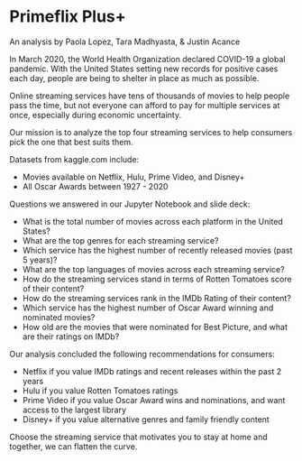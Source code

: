 # Primeflix Plus+
An analysis by Paola Lopez, Tara Madhyasta, & Justin Acance


In March 2020, the World Health Organization declared COVID-19 a global pandemic.
With the United States setting new records for positive cases each day, people are being to shelter in place as much as possible.


Online streaming services have tens of thousands of movies to help people pass the time, but not everyone can afford to pay for multiple services at once, especially during economic uncertainty.

Our mission is to analyze the top four streaming services to help consumers pick the one that best suits them.

Datasets from kaggle.com include:
- Movies available on Netflix, Hulu, Prime Video, and Disney+
- All Oscar Awards between 1927 - 2020

Questions we answered in our Jupyter Notebook and slide deck:
- What is the total number of movies across each platform in the United States?
- What are the top genres for each streaming service?
- Which service has the highest number of recently released movies (past 5 years)?
- What are the top languages of movies across each streaming service?
- How do the streaming services stand in terms of Rotten Tomatoes score of their content?
- How do the streaming services rank in the IMDb Rating of their content?
- Which service has the highest number of Oscar Award winning and nominated movies?
- How old are the movies that were nominated for Best Picture, and what are their ratings on IMDb?

Our analysis concluded the following recommendations for consumers:
- Netflix if you value IMDb ratings and recent releases within the past 2 years
- Hulu if you value Rotten Tomatoes ratings
- Prime Video if you value Oscar Award wins and nominations, and want access to the largest library
- Disney+ if you value alternative genres and family friendly content

Choose the streaming service that motivates you to stay at home and together, we can flatten the curve.


